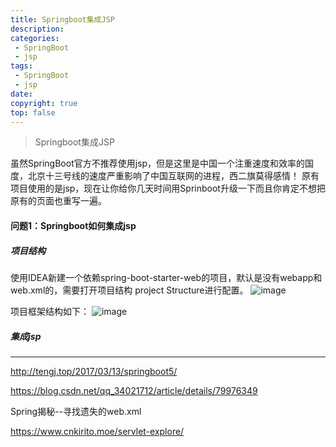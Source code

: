 ```yaml
---
title: Springboot集成JSP
description: 
categories:
 - SpringBoot
 - jsp
tags:
 - SpringBoot
 - jsp
date: 
copyright: true
top: false
---
```


> Springboot集成JSP

虽然SpringBoot官方不推荐使用jsp，但是这里是中国一个注重速度和效率的国度，北京十三号线的速度严重影响了中国互联网的进程，西二旗莫得感情！
原有项目使用的是jsp，现在让你给你几天时间用Sprinboot升级一下而且你肯定不想把原有的页面也重写一遍。
 
#### 问题1：Springboot如何集成jsp

##### 项目结构 

使用IDEA新建一个依赖spring-boot-starter-web的项目，默认是没有webapp和web.xml的，需要打开项目结构 project Structure进行配置。
![image]( https://zj820382480.gitee.io/youdaoyun/image/微信截图_20190823102829.png)

项目框架结构如下：
![image]( https://zj820382480.gitee.io/youdaoyun/image/微信截图_20190823103650.png)

##### 集成jsp


---
http://tengj.top/2017/03/13/springboot5/

https://blog.csdn.net/qq_34021712/article/details/79976349


Spring揭秘--寻找遗失的web.xml

https://www.cnkirito.moe/servlet-explore/